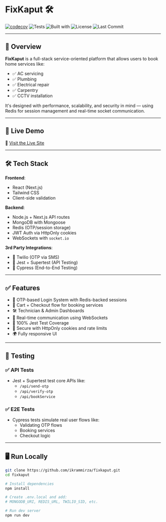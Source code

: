 # FixKaput 🛠️

[![codecov](https://codecov.io/gh/ikrammirza/fixkaput/branch/main/graph/badge.svg)](https://codecov.io/gh/ikrammirza/fixkaput)
![Tests](https://img.shields.io/badge/Tests-Passing-brightgreen)
![Built with](https://img.shields.io/badge/Built_with-Next.js-blue)
![License](https://img.shields.io/github/license/ikrammirza/fixkaput)
![Last Commit](https://img.shields.io/github/last-commit/ikrammirza/fixkaput)

---

## 🧩 Overview

**FixKaput** is a full-stack service-oriented platform that allows users to book home services like:

- ✅ AC servicing
- ✅ Plumbing
- ✅ Electrical repair
- ✅ Carpentry
- ✅ CCTV installation

It's designed with performance, scalability, and security in mind — using Redis for session management and real-time socket communication.

---

## 🚀 Live Demo

🔗 [Visit the Live Site](https://fixkaput.vercel.app)

---

## 🛠️ Tech Stack

**Frontend**:
- React (Next.js)
- Tailwind CSS
- Client-side validation

**Backend**:
- Node.js + Next.js API routes
- MongoDB with Mongoose
- Redis (OTP/session storage)
- JWT Auth via HttpOnly cookies
- WebSockets with `socket.io`

**3rd Party Integrations**:
- 📩 Twilio (OTP via SMS)
- 🧪 Jest + Supertest (API Testing)
- 🔬 Cypress (End-to-End Testing)

---

## ✅ Features

- 📱 OTP-based Login System with Redis-backed sessions
- 🛒 Cart + Checkout flow for booking services
- 🛠 Technician & Admin Dashboards
- 💬 Real-time communication using WebSockets
- 🧪 100% Jest Test Coverage
- 🔐 Secure with HttpOnly cookies and rate limits
- 🌍 Fully responsive UI

---

## 🧪 Testing

### ✅ API Tests

- Jest + Supertest test core APIs like:
  - `/api/send-otp`
  - `/api/verify-otp`
  - `/api/bookService`

### ✅ E2E Tests

- Cypress tests simulate real user flows like:
  - Validating OTP flows
  - Booking services
  - Checkout logic

---

## 🖥️ Run Locally

```bash
git clone https://github.com/ikrammirza/fixkaput.git
cd fixkaput

# Install dependencies
npm install

# Create .env.local and add:
# MONGODB_URI, REDIS_URL, TWILIO_SID, etc.

# Run dev server
npm run dev
